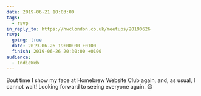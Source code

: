 ```yaml
---
date: 2019-06-21 10:03:00
tags:
  - rsvp
in_reply_to: https://hwclondon.co.uk/meetups/20190626
rsvp:
  going: true
  date: 2019-06-26 19:00:00 +0100
  finish: 2019-06-26 20:30:00 +0100
audience:
  - IndieWeb
---
```


Bout time I show my face at Homebrew Website Club again, and, as usual, I cannot wait! Looking forward to seeing everyone again. 😄
